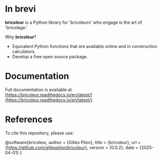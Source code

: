 # In brevi

**bricoleur** is a Python library for 'bricoleurs' who engage is the art of 'bricolage.'

Why **bricoleur**?

- Equivalent Python functions that are available online and in construction calculators.
- Develop a free open source package.

# Documentation

Full documentation is available at [https://bricoleur.readthedocs.io/en/latest/](https://bricoleur.readthedocs.io/en/latest/).

# References

To cite this repository, please use:

@software{bricoleur,
  author  = {Gilles Pilon},
  title   = {bricoleur},
  url     = {https://github.com/gillespilon/bricoleur},
  version = {0.0.2},
  date    = {2025-04-01}
}
